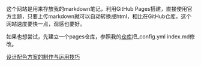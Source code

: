 这个网站是用来存放我的markdown笔记，利用GitHub Pages搭建，直接使用官方主题，只要上传markdown就可以自动转换成html，相比在GitHub仓库，这个网站速度要快一点，观感也要好。
 
如果也想尝试，先建立一个pages仓库，参照我的[仓库](https://github.com/icodesky/icodeisky.github.io)把_config.yml index.md修改。

[设计配色方案的制作与运用技巧](./d_20230825.md)
